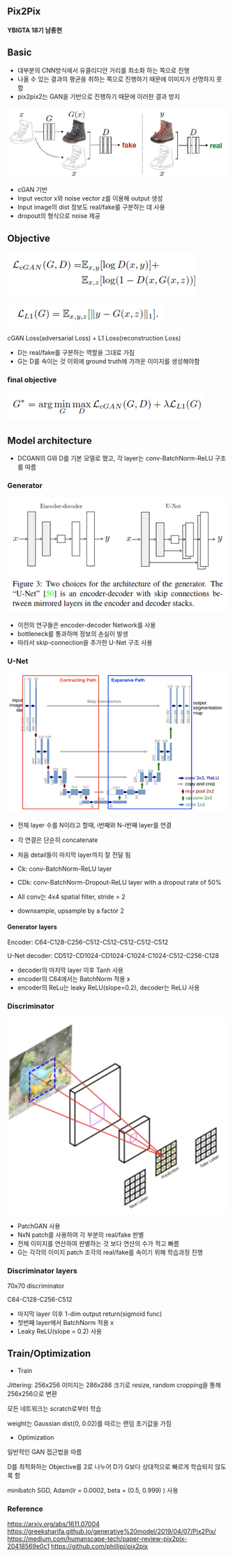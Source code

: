 ## Pix2Pix

#### YBIGTA 18기 남종현

## Basic

+ 대부분의 CNN방식에서 유클리디안 거리를 최소화 하는 쪽으로 진행
+ 나올 수 있는 결과의 평균을 취하는 쪽으로 진행하기 때문에 이미지가 선명하지 못함
+ pix2pix2는 GAN을 기반으로 진행하기 때문에 이러한 결과 방지

![title](./cGAN.png)

+ cGAN 기반
+ Input vector x와 noise vector z를 이용해 output 생성
+ Input image의 dist 정보도 real/fake를 구분하는 데 사용
+ dropout의 형식으로 noise 제공

## Objective

![title](./cGANLoss.png)

![title](./L1Loss.png)

cGAN Loss(adversarial Loss) + L1 Loss(reconstruction Loss)

+ D는 real/fake를 구분하는 역할을 그대로 가짐
+ G는 D를 속이는 것 이외에 ground truth에 가까운 이미지를 생성해야함

### final objective

![title](./pix2pixLoss.png)

## Model architecture

+ DCGAN의 G와 D를 기본 모델로 했고, 각 layer는 conv-BatchNorm-ReLU 구조를 따름

### Generator

![title](./U-Net.png)

+ 이전의 연구들은 encoder-decoder Network를 사용
+ bottleneck를 통과하며 정보의 손실이 발생
+ 따라서 skip-connection을 추가한 U-Net 구조 사용

### U-Net

![title](./U-Net1.png)

+ 전체 layer 수를 N이라고 할때, i번째와 N-i번째 layer를 연결
+ 각 연결은 단순히 concatenate
+ 처음 detail들이 마지막 layer까지 잘 전달 됨

+ Ck: conv-BatchNorm-ReLU layer
+ CDk: conv-BatchNorm-Dropout-ReLU layer with a dropout rate of 50%
+ All conv는 4x4 spatial filter, stride = 2
+ downsample, upsample by a factor 2

#### Generator layers

Encoder: C64-C128-C256-C512-C512-C512-C512-C512

U-Net decoder: CD512-CD1024-CD1024-C1024-C1024-C512-C256-C128

+ decoder의 마지막 layer 이후 Tanh 사용
+ encoder의 C64에서는 BatchNorm 적용 x
+ encoder의 ReLu는 leaky ReLU(slope=0.2), decoder는 ReLU 사용

### Discriminator

![title](./PatchGAN.png)

+ PatchGAN 사용
+ NxN patch를 사용하여 각 부분의 real/fake 판별
+ 전체 이미지를 연산하여 판별하는 것 보다 연산의 수가 적고 빠름
+ G는 각각의 이미지 patch 조각의 real/fake를 속이기 위해 학습과정 진행

### Discriminator layers

70x70 discriminator

C64-C128-C256-C512

+ 마지막 layer 이후 1-dim output return(sigmoid func)
+ 첫번째 layer에서 BatchNorm 적용 x
+ Leaky ReLU(slope = 0.2) 사용

## Train/Optimization

+ Train

Jittering: 256x256 이미지는 286x286 크기로 resize, random cropping을 통해
           256x256으로 변환

모든 네트워크는 scratch로부터 학습

weight는 Gaussian dist(0, 0.02)를 따르는 랜덤 초기값을 가짐

+ Optimization

일반적인 GAN 접근법을 따름

D를 최적화하는 Objective를 2로 나누어 D가 G보다 상대적으로 빠르게 학습되지 않도록 함

minibatch SGD, Adam(lr = 0.0002, beta = (0.5, 0.999) ) 사용

### Reference

https://arxiv.org/abs/1611.07004
https://greeksharifa.github.io/generative%20model/2019/04/07/Pix2Pix/
https://medium.com/humanscape-tech/paper-review-pix2pix-20418569e0c1
https://github.com/phillipi/pix2pix


```python

```
